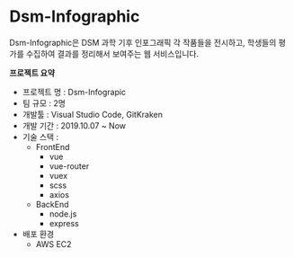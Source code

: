 # Dsm-Infographic

Dsm-Infographic은 DSM 과학 기후 인포그래픽 각 작품들을 전시하고, 학생들의 평가를 수집하여 결과를 정리해서 보여주는 웹 서비스입니다.

**프로젝트 요약**

- 프로젝트 명 : Dsm-Infograpic
- 팀 규모 : 2명
- 개발툴 : Visual Studio Code, GitKraken
- 개발 기간 : 2019.10.07 ~ Now
- 기술 스택 : 
  - FrontEnd
    - vue
    - vue-router
    - vuex
    - scss
    - axios
  - BackEnd
    - node.js
    - express
- 배포 환경
  - AWS EC2